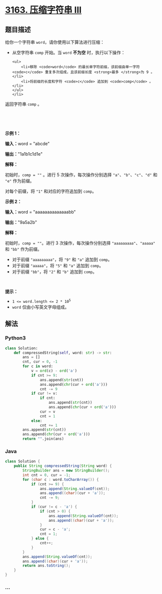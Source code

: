 # [3163. 压缩字符串 III](https://leetcode.cn/problems/string-compression-iii)

## 题目描述

<!-- 这里写题目描述 -->

<p>给你一个字符串 <code>word</code>，请你使用以下算法进行压缩：</p>

<ul>
	<li>从空字符串 <code>comp</code> 开始。当 <code>word</code> <strong>不为空</strong> 时，执行以下操作：

	<ul>
		<li>移除 <code>word</code> 的最长单字符前缀，该前缀由单一字符 <code>c</code> 重复多次组成，且该前缀长度 <strong>最多 </strong>为 9 。</li>
		<li>将前缀的长度和字符 <code>c</code> 追加到 <code>comp</code> 。</li>
	</ul>
	</li>
</ul>

<p>返回字符串 <code>comp</code> 。</p>

<p>&nbsp;</p>

<p>&nbsp;</p>

<p><strong class="example">示例 1：</strong></p>

<div class="example-block">
<p><strong>输入：</strong><span class="example-io">word = "abcde"</span></p>

<p><strong>输出：</strong><span class="example-io">"1a1b1c1d1e"</span></p>

<p><strong>解释：</strong></p>

<p>初始时，<code>comp = ""</code> 。进行 5 次操作，每次操作分别选择 <code>"a"</code>、<code>"b"</code>、<code>"c"</code>、<code>"d"</code> 和 <code>"e"</code> 作为前缀。</p>

<p>对每个前缀，将 <code>"1"</code> 和对应的字符追加到 <code>comp</code>。</p>
</div>

<p><strong class="example">示例 2：</strong></p>

<div class="example-block">
<p><strong>输入：</strong><span class="example-io">word = "aaaaaaaaaaaaaabb"</span></p>

<p><strong>输出：</strong><span class="example-io">"9a5a2b"</span></p>

<p><strong>解释：</strong></p>

<p>初始时，<code>comp = ""</code>。进行 3 次操作，每次操作分别选择 <code>"aaaaaaaaa"</code>、<code>"aaaaa"</code> 和 <code>"bb"</code> 作为前缀。</p>

<ul>
	<li>对于前缀 <code>"aaaaaaaaa"</code>，将 <code>"9"</code> 和 <code>"a"</code> 追加到 <code>comp</code>。</li>
	<li>对于前缀 <code>"aaaaa"</code>，将 <code>"5"</code> 和 <code>"a"</code> 追加到 <code>comp</code>。</li>
	<li>对于前缀 <code>"bb"</code>，将 <code>"2"</code> 和 <code>"b"</code> 追加到 <code>comp</code>。</li>
</ul>
</div>

<p>&nbsp;</p>

<p><strong>提示：</strong></p>

<ul>
	<li><code>1 &lt;= word.length &lt;= 2 * 10<sup>5</sup></code></li>
	<li><code>word</code> 仅由小写英文字母组成。</li>
</ul>


## 解法

<!-- 这里可写通用的实现逻辑 -->

<!-- tabs:start -->

### **Python3**

<!-- 这里可写当前语言的特殊实现逻辑 -->

```python
class Solution:
    def compressedString(self, word: str) -> str:
        ans = []
        cnt, cur = 0, -1
        for c in word:
            v = ord(c) - ord('a')
            if cnt >= 9:
                ans.append(str(cnt))
                ans.append(chr(cur + ord('a')))
                cnt -= 9
            if cur != v:
                if cnt:
                    ans.append(str(cnt))
                    ans.append(chr(cur + ord('a')))
                cur = v
                cnt = 1
            else:
                cnt += 1
        ans.append(str(cnt))
        ans.append(chr(cur + ord('a')))    
        return "".join(ans)
```

### **Java**

<!-- 这里可写当前语言的特殊实现逻辑 -->

```java
class Solution {
    public String compressedString(String word) {
        StringBuilder ans = new StringBuilder();
        int cnt = 0, cur = -1;
        for (char c : word.toCharArray()) {
            if (cnt >= 9) {
                ans.append(String.valueOf(cnt));
                ans.append((char)(cur + 'a'));
                cnt -= 9;
            }
            if (cur != c - 'a') {
                if (cnt > 0) {
                    ans.append(String.valueOf(cnt));
                    ans.append((char)(cur + 'a'));
                }
                cur = c - 'a';
                cnt = 1;
            } else {
                cnt++;
            }
        }
        ans.append(String.valueOf(cnt));
        ans.append((char)(cur + 'a'));
        return ans.toString();
    } 
}
```

### **...**

```

```

<!-- tabs:end -->
